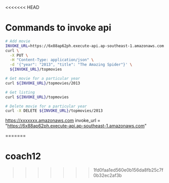 <<<<<<< HEAD
# Commands to invoke api
```bash
# Add movie
INVOKE_URL=https://6x88ap62ph.execute-api.ap-southeast-1.amazonaws.com
curl \
  -X PUT \
  -H "Content-Type: application/json" \
  -d '{"year": "2013", "title": "The Amazing Spider"}' \
  ${INVOKE_URL}/topmovies

# Get movie for a particular year
curl ${INVOKE_URL}/topmovies/2013

# Get listing
curl ${INVOKE_URL}/topmovies

# Delete movie for a particular year
curl -X DELETE ${INVOKE_URL}/topmovies/2013
```

https://xxxxxxx.amazonaws.com
invoke_url = "https://6x88ap62ph.execute-api.ap-southeast-1.amazonaws.com"

=======
# coach12
>>>>>>> 1fd0faa1ed560e0b156da8fb25c7f0b32ec2af3b
